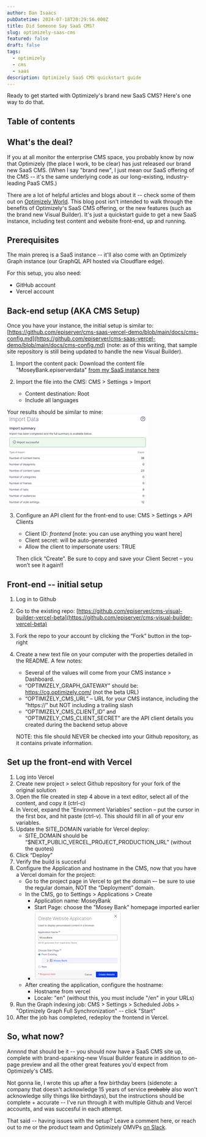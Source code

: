 ```yaml
---
author: Dan Isaacs
pubDatetime: 2024-07-18T20:29:56.000Z
title: Did Someone Say SaaS CMS?
slug: optimizely-saas-cms
featured: false
draft: false
tags:
  - optimizely
  - cms
  - saas
description: Optimizely SaaS CMS quickstart guide
---
```


Ready to get started with Optimizely's brand new SaaS CMS? Here's one way to do that.

## Table of contents

## What's the deal?

If you at all monitor the enterprise CMS space, you probably know by now that Optimizely (the place I work, to be clear) has just released our brand new SaaS CMS. (When I say "brand new", I just mean our SaaS offering of the CMS -- it's the same underlying code as our long-existing, industry-leading PaaS CMS.)

There are a lot of helpful articles and blogs about it -- check some of them out on [Optimizely World](https://world.optimizely.com/blogs/). This blog post isn't intended to walk through the benefits of Optimizely's SaaS CMS offering, or the new features (such as the brand new Visual Builder). It's just a quickstart guide to get a new SaaS instance, including test content and website front-end, up and running.

## Prerequisites

The main prereq is a SaaS instance -- it'll also come with an Optimizely Graph instance (our GraphQL API hosted via Cloudflare edge).

For this setup, you also need:

- GitHub account
- Vercel account

## Back-end setup (AKA CMS Setup)

Once you have your instance, the initial setup is similar to: [https://github.com/episerver/cms-saas-vercel-demo/blob/main/docs/cms-config.md](https://github.com/episerver/cms-saas-vercel-demo/blob/main/docs/cms-config.md) (note: as of this writing, that sample site repository is still being updated to handle the new Visual Builder).

1. Import the content pack:
   Download the content file "MoseyBank.episerverdata" [from my SaaS instance here](https://app-ocxcdaism258ip002.cms.optimizely.com/globalassets/export/moseybank.episerverdata)

2. Import the file into the CMS: CMS > Settings > Import

   - Content destination: Root
   - Include all languages

Your results should be similar to mine:
![SaaS content import](../../assets/blog/DidSomeoneSaySaasCms/saas-import.png)

3. Configure an API client for the front-end to use:
   CMS > Settings > API Clients

   - Client ID: _frontend_ [note: you can use anything you want here]
   - Client secret: will be auto-generated
   - Allow the client to impersonate users: TRUE

   Then click “Create”. Be sure to copy and save your Client Secret – you won’t see it again!!

## Front-end -- initial setup

1. Log in to Github
2. Go to the existing repo: [https://github.com/episerver/cms-visual-builder-vercel-beta](https://github.com/episerver/cms-visual-builder-vercel-beta)
3. Fork the repo to your account by clicking the “Fork” button in the top-right
4. Create a new text file on your computer with the properties detailed in the README. A few notes:

   - Several of the values will come from your CMS instance > Dashboard.
   - “OPTIMIZELY_GRAPH_GATEWAY” should be: https://cg.optimizely.com/ (not the beta URL)
   - “OPTIMIZELY_CMS_URL” – URL for your CMS instance, including the “https://” but NOT including a trailing slash
   - “OPTIMIZELY_CMS_CLIENT_ID” and “OPTIMIZELY_CMS_CLIENT_SECRET” are the API client details you created during the backend setup above

   NOTE: this file should NEVER be checked into your Github repository, as it contains private information.

## Set up the front-end with Vercel

1. Log into Vercel
2. Create new project > select Github repository for your fork of the original solution
3. Open the file created in step 4 above in a text editor, select all of the content, and copy it (ctrl-c)
4. In Vercel, expand the “Environment Variables” section – put the cursor in the first box, and hit paste (ctrl-v). This should fill in all of your env variables.
5. Update the SITE_DOMAIN variable for Vercel deploy:
   - SITE_DOMAIN should be “$NEXT_PUBLIC_VERCEL_PROJECT_PRODUCTION_URL” (without the quotes)
6. Click “Deploy”
7. Verify the build is succesful
8. Configure the Application and hostname in the CMS, now that you have a Vercel domain for the project:
   - Go to the project page in Vercel to get the domain –- be sure to use the regular domain, NOT the “Deployment” domain.
   - In the CMS, go to Settings > Applications > Create
     - Application name: MoseyBank
     - Start Page: choose the "Mosey Bank" homepage imported earlier
     - ![SaaS Application Setup](../../assets/blog/DidSomeoneSaySaasCms/application-setup.png)
   - After creating the application, configure the hostname:
     - Hostname from vercel
     - Locale: "en" (without this, you must include "/en" in your URLs)
9. Run the Graph indexing job: CMS > Settings > Scheduled Jobs > "Optimizely Graph Full Synchronization" -- click "Start"
10. After the job has completed, redeploy the frontend in Vercel.

## So, what now?

Annnnd that should be it -- you should now have a SaaS CMS site up, complete with brand-spanking-new Visual Builder feature in addition to on-page preview and all the other great features you'd expect from Optimizely's CMS.

Not gonna lie, I wrote this up after a few birthday beers (sidenote: a company that doesn't acknowledge 15 years of service ~~probably~~ also won't acknowledge silly things like birthdays), but the instructions should be complete + accurate -- I've run through it with multiple Github and Vercel accounts, and was succesful in each attempt.

That said -- having issues with the setup? Leave a comment here, or reach out to me or the product team and Optimizely OMVPs [on Slack](https://join.slack.com/t/optimizely-community/shared_invite/zt-2d7yzc9fq-ar0alt2yjXxctndBzjUazw).

